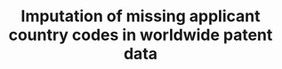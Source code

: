 ---
layout: default
citation: "\n@article{seliger_imputation_2020,\n\ttitle = {Imputation of missing applicant
  country codes in worldwide patent data},\n\turl = {https://dataverse.harvard.edu/dataset.xhtml?persistentId=doi:10.7910/DVN/XNTL0W},\n\tdoi
  = {10.7910/DVN/XNTL0W},\n\tabstract = {The file ctry\\_app\\_person.txt contains
  identifiers for patent first filings and the applicant (corresponding to appln\\_id
  and person\\_id in PATSTAT) a...},\n\tlanguage = {en},\n\turldate = {2021-08-17},\n\tauthor
  = {Seliger, Florian},\n\tmonth = oct,\n\tyear = {2020},\n\tnote = {type: dataset},\n}\n"
code: ' https://github.com/seligerf/Imputation-of-missing-location-information-for-worldwide-patent-data'
cost: None
datasets_and_publications_using_this_dataset: ' https://doi.org/10.1016/j.dib.2020.106615'
description: We present a general method for imputing missing information in the Worldwide
  Patent Statistical Database (PATSTAT) and make the resulting datasets publicly available.
  The PATSTAT database is the de facto standard for academic research using patent
  data. Complete information on patents is essential to obtain an accurate picture
  of technological activities across countries and over time. However, the coverage
  of the database is far from complete. Our data imputation method exploits detailed
  institutional knowledge about the international patent system, and we codify it
  in a SQL algorithm. We provide two datasets related to the imputation of missing
  country codes and missing technology classification. We also release the algorithm
  that can be easily adapted to impute other pieces of information that are missing
  in PATSTAT.
documentation: https://www.sciencedirect.com/science/article/pii/S2352340920314955
doi: https://doi.org/10.7910/DVN/XNTL0W
last_edit: Mon, 19 Jun 2023 16:40:59 GMT
location: https://dataverse.harvard.edu/dataset.xhtml?persistentId=doi:10.7910/DVN/XNTL0W
maintained_by: Contact maintainer through Dataverse
open_access: 'TRUE'
record_creation_timestamp: 08/17/2021, 11:51:42
related_publications: ' https://doi.org/10.1016/j.dib.2020.106615'
shortname: missing_applicant_codes
tags:
- Patents
- Location of applicants
- PATSTAT
- Imputation
terms_of_use: ' CC0 - "Public Domain Dedication" '
title: Imputation of missing applicant country codes in worldwide patent data
uuid: fb46d05b-2bd9-41fc-a739-91b77a2e85d6
versioning: 'FALSE'
---